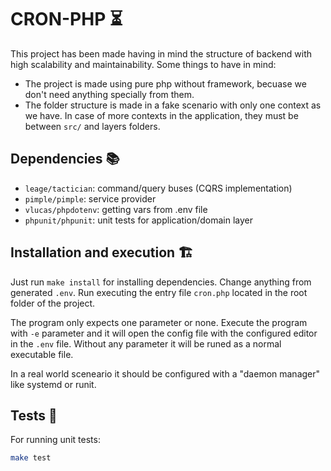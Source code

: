 # CRON-PHP ⏳

This project has been made having in mind the structure
of backend with high scalability and maintainability.
Some things to have in mind:
- The project is made using pure php without framework, becuase we don't need anything specially from them.
- The folder structure is made in a fake scenario with only one context as we have. In case of more contexts in the application, they must be between `src/` and layers folders.

## Dependencies 📚
- `leage/tactician`: command/query buses (CQRS implementation)
- `pimple/pimple`: service provider
- `vlucas/phpdotenv`: getting vars from .env file
- `phpunit/phpunit`: unit tests for application/domain layer


## Installation and execution 🏗

Just run `make install` for installing dependencies. Change anything from  generated `.env`.
Run executing the entry file `cron.php` located in the root folder of the project.


The program only expects one parameter or none. Execute the program with `-e` parameter and it will open 
the config file with the configured editor in the `.env` file. Without any parameter it will be runed as 
a normal executable file. 

In a real world sceneario it should be configured with a "daemon manager" like systemd or runit.

## Tests 🧪
For running unit tests:
```bash
make test
```
